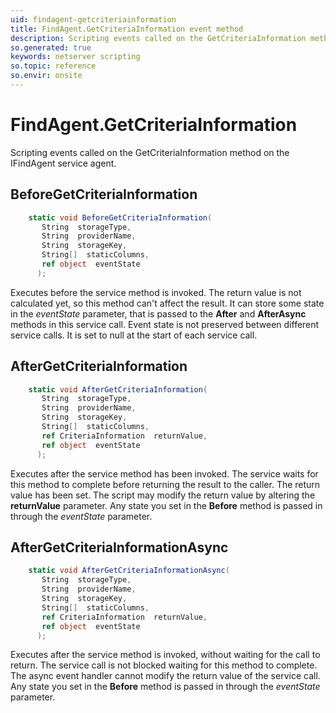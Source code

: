 ```yaml
---
uid: findagent-getcriteriainformation
title: FindAgent.GetCriteriaInformation event method
description: Scripting events called on the GetCriteriaInformation method on the FindAgent service agent.
so.generated: true
keywords: netserver scripting
so.topic: reference
so.envir: onsite
---
```

# FindAgent.GetCriteriaInformation

Scripting events called on the <see cref='M:IFindAgent.GetCriteriaInformation'>GetCriteriaInformation</see> method on the <see cref='IFindAgent'>IFindAgent</see>  service agent.

## BeforeGetCriteriaInformation
```cs
    static void BeforeGetCriteriaInformation(
       String  storageType,
       String  providerName,
       String  storageKey,
       String[]  staticColumns,
       ref object  eventState
      );
```
Executes before the service method is invoked.
The return value is not calculated yet, so this method can't affect the result.
It can store some state in the *eventState* parameter, that is passed to the **After** and **AfterAsync** methods in this service call.
Event state is not preserved between different service calls. It is set to null at the start of each service call.
## AfterGetCriteriaInformation
```cs
    static void AfterGetCriteriaInformation(
       String  storageType,
       String  providerName,
       String  storageKey,
       String[]  staticColumns,
       ref CriteriaInformation  returnValue,
       ref object  eventState
      );
```
Executes after the service method has been invoked. The service waits for this method to complete before returning the result to the caller.
The return value has been set. The script may modify the return value by altering the **returnValue** parameter.
Any state you set in the **Before** method is passed in through the *eventState* parameter.
## AfterGetCriteriaInformationAsync
```cs
    static void AfterGetCriteriaInformationAsync(
       String  storageType,
       String  providerName,
       String  storageKey,
       String[]  staticColumns,
       ref CriteriaInformation  returnValue,
       ref object  eventState
      );
```
Executes after the service method is invoked, without waiting for the call to return.
The service call is not blocked waiting for this method to complete.
The async event handler cannot modify the return value of the service call.
Any state you set in the **Before** method is passed in through the *eventState* parameter.

